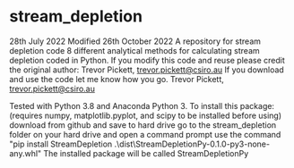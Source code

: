 # stream_depletion
28th July 2022 
Modified 26th October 2022
A repository for stream depletion code 8 different analytical methods for calculating stream depletion coded in Python. 
If you modify this code and reuse please credit the original author: Trevor Pickett, trevor.pickett@csiro.au
If you download and use the code let me know how you go. Trevor Pickett, trevor.pickett@csiro.au

Tested with Python 3.8 and Anaconda Python 3.
To install this package: (requires numpy, matplotlib.pyplot, and scipy to be installed before using)
download from github and save to hard drive
go to the stream_depletion folder on your hard drive and open a command prompt
use the command "pip install StreamDepletion .\dist\StreamDepletionPy-0.1.0-py3-none-any.whl"
The installed package will be called StreamDepletionPy
